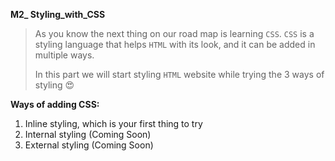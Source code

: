 **M2_ Styling_with_CSS**

> As you know the next thing on our road map is learning `CSS`. `CSS` is a styling language that helps `HTML` with its look, and it can be added in multiple ways. 
>
> In this part we will start styling `HTML` website while trying the 3 ways of styling 😍

**Ways of adding CSS:** 

1. Inline styling, which is your first thing to try 
2. Internal styling (Coming Soon)
3. External styling (Coming Soon)

